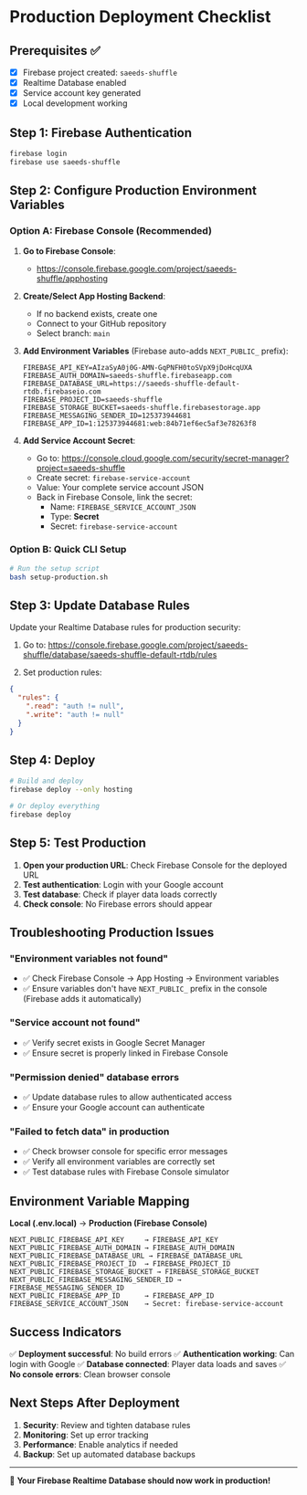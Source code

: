 # Production Deployment Checklist

## Prerequisites ✅

- [x] Firebase project created: `saeeds-shuffle`
- [x] Realtime Database enabled
- [x] Service account key generated
- [x] Local development working

## Step 1: Firebase Authentication

```bash
firebase login
firebase use saeeds-shuffle
```

## Step 2: Configure Production Environment Variables

### Option A: Firebase Console (Recommended)

1. **Go to Firebase Console**:
   - https://console.firebase.google.com/project/saeeds-shuffle/apphosting

2. **Create/Select App Hosting Backend**:
   - If no backend exists, create one
   - Connect to your GitHub repository
   - Select branch: `main`

3. **Add Environment Variables** (Firebase auto-adds `NEXT_PUBLIC_` prefix):
   ```
   FIREBASE_API_KEY=AIzaSyA0j0G-AMN-GqPNFH0toSVpX9jDoHcqUXA
   FIREBASE_AUTH_DOMAIN=saeeds-shuffle.firebaseapp.com
   FIREBASE_DATABASE_URL=https://saeeds-shuffle-default-rtdb.firebaseio.com
   FIREBASE_PROJECT_ID=saeeds-shuffle
   FIREBASE_STORAGE_BUCKET=saeeds-shuffle.firebasestorage.app
   FIREBASE_MESSAGING_SENDER_ID=125373944681
   FIREBASE_APP_ID=1:125373944681:web:84b71ef6ec5af3e78263f8
   ```

4. **Add Service Account Secret**:
   - Go to: https://console.cloud.google.com/security/secret-manager?project=saeeds-shuffle
   - Create secret: `firebase-service-account`
   - Value: Your complete service account JSON
   - Back in Firebase Console, link the secret:
     - Name: `FIREBASE_SERVICE_ACCOUNT_JSON`
     - Type: **Secret**
     - Secret: `firebase-service-account`

### Option B: Quick CLI Setup

```bash
# Run the setup script
bash setup-production.sh
```

## Step 3: Update Database Rules

Update your Realtime Database rules for production security:

1. Go to: https://console.firebase.google.com/project/saeeds-shuffle/database/saeeds-shuffle-default-rtdb/rules

2. Set production rules:
```json
{
  "rules": {
    ".read": "auth != null",
    ".write": "auth != null"
  }
}
```

## Step 4: Deploy

```bash
# Build and deploy
firebase deploy --only hosting

# Or deploy everything
firebase deploy
```

## Step 5: Test Production

1. **Open your production URL**: Check Firebase Console for the deployed URL
2. **Test authentication**: Login with your Google account
3. **Test database**: Check if player data loads correctly
4. **Check console**: No Firebase errors should appear

## Troubleshooting Production Issues

### "Environment variables not found"
- ✅ Check Firebase Console → App Hosting → Environment variables
- ✅ Ensure variables don't have `NEXT_PUBLIC_` prefix in the console (Firebase adds it automatically)

### "Service account not found"
- ✅ Verify secret exists in Google Secret Manager
- ✅ Ensure secret is properly linked in Firebase Console

### "Permission denied" database errors
- ✅ Update database rules to allow authenticated access
- ✅ Ensure your Google account can authenticate

### "Failed to fetch data" in production
- ✅ Check browser console for specific error messages
- ✅ Verify all environment variables are correctly set
- ✅ Test database rules with Firebase Console simulator

## Environment Variable Mapping

**Local (.env.local)** → **Production (Firebase Console)**
```
NEXT_PUBLIC_FIREBASE_API_KEY     → FIREBASE_API_KEY
NEXT_PUBLIC_FIREBASE_AUTH_DOMAIN → FIREBASE_AUTH_DOMAIN
NEXT_PUBLIC_FIREBASE_DATABASE_URL → FIREBASE_DATABASE_URL
NEXT_PUBLIC_FIREBASE_PROJECT_ID  → FIREBASE_PROJECT_ID
NEXT_PUBLIC_FIREBASE_STORAGE_BUCKET → FIREBASE_STORAGE_BUCKET
NEXT_PUBLIC_FIREBASE_MESSAGING_SENDER_ID → FIREBASE_MESSAGING_SENDER_ID
NEXT_PUBLIC_FIREBASE_APP_ID      → FIREBASE_APP_ID
FIREBASE_SERVICE_ACCOUNT_JSON    → Secret: firebase-service-account
```

## Success Indicators

✅ **Deployment successful**: No build errors
✅ **Authentication working**: Can login with Google
✅ **Database connected**: Player data loads and saves
✅ **No console errors**: Clean browser console

## Next Steps After Deployment

1. **Security**: Review and tighten database rules
2. **Monitoring**: Set up error tracking
3. **Performance**: Enable analytics if needed
4. **Backup**: Set up automated database backups

---

🎉 **Your Firebase Realtime Database should now work in production!**